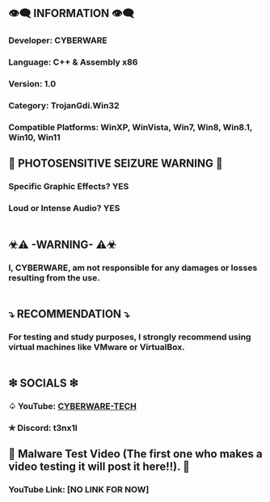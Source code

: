 ## 👁️‍🗨️ INFORMATION 👁️‍🗨️
### Developer: CYBERWARE
### Language: C++ & Assembly x86
### Version: 1.0
### Category: TrojanGdi.Win32
### Compatible Platforms: WinXP, WinVista, Win7, Win8, Win8.1, Win10, Win11
## 🚫 PHOTOSENSITIVE SEIZURE WARNING 🚫
### Specific Graphic Effects? YES
### Loud or Intense Audio? YES<br><br>
## ☣⚠ -WARNING- ⚠☣
### I, CYBERWARE, am not responsible for any damages or losses resulting from the use.<br><br>
## ⤵ RECOMMENDATION ⤵
### For testing and study purposes, I strongly recommend using virtual machines like VMware or VirtualBox.<br><br>
## ❇ SOCIALS ❇
### ♤ YouTube: [CYBERWARE-TECH](https://www.youtube.com/@CYBERWARE-TECH)
### ✯ Discord: t3nx1l<br>
## 🔴 Malware Test Video (**The first one who makes a video testing it will post it here!!**). 🔴
### YouTube Link: [**NO LINK FOR NOW**]
